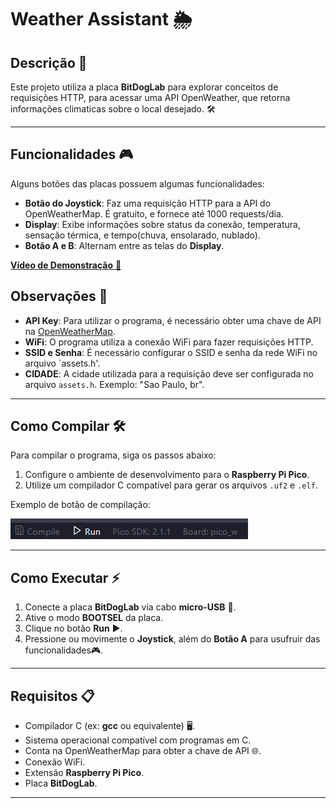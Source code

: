 ﻿# Weather Assistant 🌦️

## Descrição 📝
Este projeto utiliza a placa **BitDogLab** para explorar conceitos de requisições HTTP, para acessar uma API OpenWeather, que retorna informações climaticas sobre o local desejado. 🛠️

---

## Funcionalidades 🎮
Alguns botões das placas possuem algumas funcionalidades:

- **Botão do Joystick**: Faz uma requisição HTTP para a API do OpenWeatherMap. É gratuito, e fornece até 1000 requests/dia.
- **Display**: Exibe informações sobre status da conexão, temperatura, sensação térmica, e tempo(chuva, ensolarado, nublado).
- **Botão A e B**: Alternam entre as telas do **Display**.

[**Vídeo de Demonstração** 🎥](https://youtu.be/zf86yEIYDLI)

## Observações 📌

- **API Key**: Para utilizar o programa, é necessário obter uma chave de API na [OpenWeatherMap](https://openweathermap.org/).
- **WiFi**: O programa utiliza a conexão WiFi para fazer requisições HTTP.
- **SSID e Senha**: É necessário configurar o SSID e senha da rede WiFi no arquivo `assets.h'.
- **CIDADE**: A cidade utilizada para a requisição deve ser configurada no arquivo `assets.h`. Exemplo: "Sao Paulo, br".

---

## Como Compilar 🛠️
Para compilar o programa, siga os passos abaixo:

1. Configure o ambiente de desenvolvimento para o **Raspberry Pi Pico**.
2. Utilize um compilador C compatível para gerar os arquivos `.uf2` e `.elf`.

Exemplo de botão de compilação:

![Botão Compilador](fotos_readme/compilador.png)

---

## Como Executar ⚡

1. Conecte a placa **BitDogLab** via cabo **micro-USB** 🔌.
2. Ative o modo **BOOTSEL** da placa.
3. Clique no botão **Run** ▶️.
4. Pressione ou movimente o **Joystick**, além do **Botão A** para usufruir das funcionalidades🎮.

---

## Requisitos 📋

- Compilador C (ex: **gcc** ou equivalente) 🖥️.
- Sistema operacional compatível com programas em C.
- Conta na OpenWeatherMap para obter a chave de API 🌐.
- Conexão WiFi.
- Extensão **Raspberry Pi Pico**.
- Placa **BitDogLab**.

---
